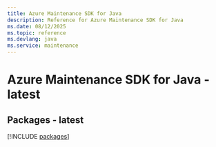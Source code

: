 ```yaml
---
title: Azure Maintenance SDK for Java
description: Reference for Azure Maintenance SDK for Java
ms.date: 08/12/2025
ms.topic: reference
ms.devlang: java
ms.service: maintenance
---
```

# Azure Maintenance SDK for Java - latest
## Packages - latest
[!INCLUDE [packages](maintenance-index.md)]